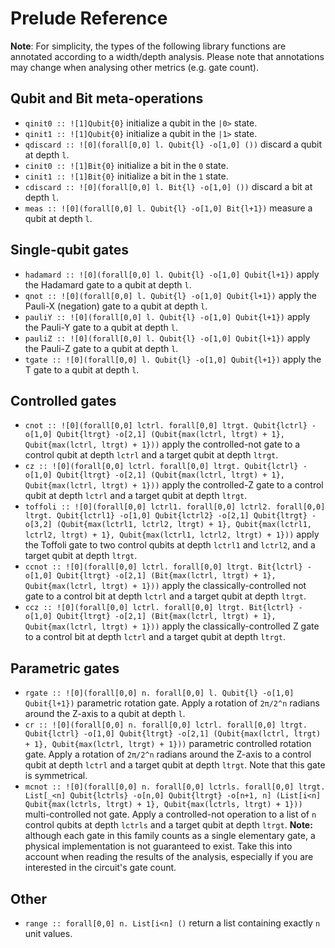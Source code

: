 # Prelude Reference

**Note**: For simplicity, the types of the following library functions are annotated according to a width/depth analysis. Please note that annotations may change when analysing other metrics (e.g. gate count).

## Qubit and Bit meta-operations
- `qinit0 :: ![1]Qubit{0}` initialize a qubit in the `|0>` state.
- `qinit1 :: ![1]Qubit{0}` initialize a qubit in the `|1>` state.
- `qdiscard :: ![0](forall[0,0] l. Qubit{l} -o[1,0] ())` discard a qubit at depth `l`.
- `cinit0 :: ![1]Bit{0}` initialize a bit in the `0` state.
- `cinit1 :: ![1]Bit{0}` initialize a bit in the `1` state.
- `cdiscard :: ![0](forall[0,0] l. Bit{l} -o[1,0] ())` discard a bit at depth `l`.
- `meas :: ![0](forall[0,0] l. Qubit{l} -o[1,0] Bit{l+1})` measure a qubit at depth `l`.

## Single-qubit gates
- `hadamard :: ![0](forall[0,0] l. Qubit{l} -o[1,0] Qubit{l+1})` apply the Hadamard gate to a qubit at depth `l`.
- `qnot :: ![0](forall[0,0] l. Qubit{l} -o[1,0] Qubit{l+1})` apply the Pauli-X (negation) gate to a qubit at depth `l`.
- `pauliY :: ![0](forall[0,0] l. Qubit{l} -o[1,0] Qubit{l+1})` apply the Pauli-Y gate to a qubit at depth `l`.
- `pauliZ :: ![0](forall[0,0] l. Qubit{l} -o[1,0] Qubit{l+1})` apply the Pauli-Z gate to a qubit at depth `l`.
- `tgate :: ![0](forall[0,0] l. Qubit{l} -o[1,0] Qubit{l+1})` apply the T gate to a qubit at depth `l`.

## Controlled gates
- `cnot :: ![0](forall[0,0] lctrl. forall[0,0] ltrgt. Qubit{lctrl} -o[1,0] Qubit{ltrgt} -o[2,1] (Qubit{max(lctrl, ltrgt) + 1}, Qubit{max(lctrl, ltrgt) + 1}))` apply the controlled-not gate to a control qubit at depth `lctrl` and a target qubit at depth `ltrgt`.
- `cz :: ![0](forall[0,0] lctrl. forall[0,0] ltrgt. Qubit{lctrl} -o[1,0] Qubit{ltrgt} -o[2,1] (Qubit{max(lctrl, ltrgt) + 1}, Qubit{max(lctrl, ltrgt) + 1}))` apply the controlled-Z gate to a control qubit at depth `lctrl` and a target qubit at depth `ltrgt`.
- `toffoli :: ![0](forall[0,0] lctrl1. forall[0,0] lctrl2. forall[0,0] ltrgt. Qubit{lctrl1} -o[1,0] Qubit{lctrl2} -o[2,1] Qubit{ltrgt} -o[3,2] (Qubit{max(lctrl1, lctrl2, ltrgt) + 1}, Qubit{max(lctrl1, lctrl2, ltrgt) + 1}, Qubit{max(lctrl1, lctrl2, ltrgt) + 1}))` apply the Toffoli gate to two control qubits at depth `lctrl1` and `lctrl2`, and a target qubit at depth `ltrgt`.
- `ccnot :: ![0](forall[0,0] lctrl. forall[0,0] ltrgt. Bit{lctrl} -o[1,0] Qubit{ltrgt} -o[2,1] (Bit{max(lctrl, ltrgt) + 1}, Qubit{max(lctrl, ltrgt) + 1}))` apply the classically-controlled not gate to a control bit at depth `lctrl` and a target qubit at depth `ltrgt`.
- `ccz :: ![0](forall[0,0] lctrl. forall[0,0] ltrgt. Bit{lctrl} -o[1,0] Qubit{ltrgt} -o[2,1] (Bit{max(lctrl, ltrgt) + 1}, Qubit{max(lctrl, ltrgt) + 1}))` apply the classically-controlled Z gate to a control bit at depth `lctrl` and a target qubit at depth `ltrgt`.

## Parametric gates
- `rgate :: ![0](forall[0,0] n. forall[0,0] l. Qubit{l} -o[1,0] Qubit{l+1})` parametric rotation gate. Apply a rotation of `2π/2^n` radians around the Z-axis to a qubit at depth `l`.
- `cr :: ![0](forall[0,0] n. forall[0,0] lctrl. forall[0,0] ltrgt. Qubit{lctrl} -o[1,0] Qubit{ltrgt} -o[2,1] (Qubit{max(lctrl, ltrgt) + 1}, Qubit{max(lctrl, ltrgt) + 1}))` parametric controlled rotation gate. Apply a rotation of `2π/2^n` radians around the Z-axis to a control qubit at depth `lctrl` and a target qubit at depth `ltrgt`. Note that this gate is symmetrical.
- `mcnot :: ![0](forall[0,0] n. forall[0,0] lctrls. forall[0,0] ltrgt. List[_<n] Qubit{lctrls} -o[n,0] Qubit{ltrgt} -o[n+1, n] (List[i<n] Qubit{max(lctrls, ltrgt) + 1}, Qubit{max(lctrls, ltrgt) + 1}))` multi-controlled not gate. Apply a controlled-not operation to a list of `n` control qubits at depth `lctrls` and a target qubit at depth `ltrgt`. **Note:** although each gate in this family counts as a single elementary gate, a physical implementation is not guaranteed to exist. Take this into account when reading the results of the analysis, especially if you are interested in the circuit's gate count.

## Other
- `range :: forall[0,0] n. List[i<n] ()` return a list containing exactly `n` unit values.